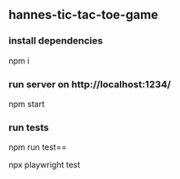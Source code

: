 ## hannes-tic-tac-toe-game

### install dependencies

npm i

### run server on http://localhost:1234/

npm start

### run tests

npm run test==

npx playwright test
